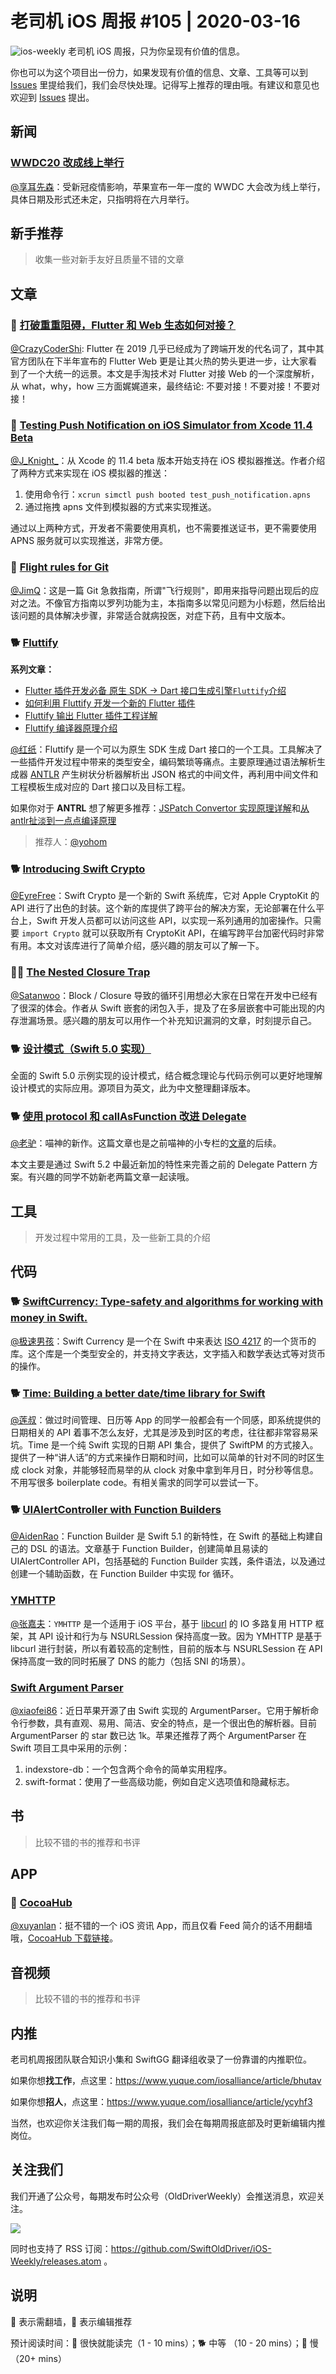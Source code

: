 # 老司机 iOS 周报 #105 | 2020-03-16

![ios-weekly](https://github.com/SwiftOldDriver/iOS-Weekly/blob/master/assets/ios-weekly.png?raw=true)
老司机 iOS 周报，只为你呈现有价值的信息。

你也可以为这个项目出一份力，如果发现有价值的信息、文章、工具等可以到 [Issues](https://github.com/SwiftOldDriver/iOS-Weekly/issues) 里提给我们，我们会尽快处理。记得写上推荐的理由哦。有建议和意见也欢迎到 [Issues](https://github.com/SwiftOldDriver/iOS-Weekly/issues) 提出。

## 新闻

### [WWDC20  改成线上举行](https://developer.apple.com/wwdc20/)

[@享耳先森](https://github.com/iblacksun)：受新冠疫情影响，苹果宣布一年一度的  WWDC 大会改为线上举行，具体日期及形式还未定，只指明将在六月举行。

## 新手推荐

> 收集一些对新手友好且质量不错的文章

## 文章

### 🌟 [打破重重阻碍，Flutter 和 Web 生态如何对接？](https://mp.weixin.qq.com/s/eL02zPLFbTOXm1vS6UEA4g)

[@CrazyCoderShi](https://github.com/CrazyCoderShi): Flutter 在 2019 几乎已经成为了跨端开发的代名词了，其中其官方团队在下半年宣布的 Flutter Web 更是让其火热的势头更进一步，让大家看到了一个大统一的远景。本文是手淘技术对 Flutter 对接 Web 的一个深度解析，从 what，why，how 三方面娓娓道来，最终结论: 不要对接！不要对接！不要对接！


### 🐎 [Testing Push Notification on iOS Simulator from Xcode 11.4 Beta](https://medium.com/flawless-app-stories/testing-push-notification-on-ios-simulator-from-xcode-11-4-beta-2fdd91d67bff)

[@J_Knight_](https://weibo.com/1929625262/profile?rightmod=1&wvr=6&mod=personinfo&is_all=1)：从 Xcode 的 11.4 beta 版本开始支持在 iOS 模拟器推送。作者介绍了两种方式来实现在 iOS 模拟器的推送：
1. 使用命令行：``xcrun simctl push booted test_push_notification.apns``
2. 通过拖拽 apns 文件到模拟器的方式来实现推送。

通过以上两种方式，开发者不需要使用真机，也不需要推送证书，更不需要使用 APNS 服务就可以实现推送，非常方便。

### 🐎 [Flight rules for Git](https://github.com/k88hudson/git-flight-rules/blob/master/README_zh-CN.md)

[@JimQ](https://github.com/waz0820)：这是一篇 Git 急救指南，所谓"飞行规则"，即用来指导问题出现后的应对之法。不像官方指南以罗列功能为主，本指南多以常见问题为小标题，然后给出该问题的具体解决步骤，非常适合就病投医，对症下药，且有中文版本。

### 🐕 [Fluttify](https://fluttify.com/#/)
**系列文章：**
- [Flutter 插件开发必备 原生 SDK -> Dart 接口生成引擎`Fluttify`介绍](https://juejin.im/post/5dc65fa2f265da4d23759cec)
- [如何利用 Fluttify 开发一个新的 Flutter 插件](https://juejin.im/post/5e06faa651882512416a7630)
- [Fluttify 输出 Flutter 插件工程详解](https://juejin.im/post/5e19306c6fb9a02ff67d3780)
- [Fluttify 编译器原理介绍](https://juejin.im/post/5e67321751882549717d8de7#heading-1)

[@红纸](https://github.com/nianran)：Fluttify 是一个可以为原生 SDK 生成 Dart 接口的一个工具。工具解决了一些插件开发过程中带来的类型安全，编码繁琐等痛点。主要原理通过语法解析生成器 [ANTLR](https://www.antlr.org/) 产生树状分析器解析出 JSON 格式的中间文件，再利用中间文件和工程模板生成对应的 Dart 接口以及目标工程。

如果你对于 **ANTRL** 想了解更多推荐：[JSPatch Convertor 实现原理详解](http://blog.cnbang.net/tech/2915/)和[从antlr扯淡到一点点编译原理](https://awhisper.github.io/2016/11/18/%E4%BB%8Eantlr%E5%88%B0%E8%AF%AD%E6%B3%95%E8%A7%A3%E6%9E%90/)
> 推荐人：[@yohom](https://github.com/yohom)

### 🐕 [Introducing Swift Crypto](https://swift.org/blog/crypto/)

[@EyreFree](https://github.com/EyreFree)：Swift Crypto 是一个新的 Swift 系统库，它对 Apple CryptoKit 的 API 进行了出色的封装。这个新的库提供了跨平台的解决方案，无论部署在什么平台上，Swift 开发人员都可以访问这些 API，以实现一系列通用的加密操作。只需要 `import Crypto` 就可以获取所有 CryptoKit API，在编写跨平台加密代码时非常有用。本文对该库进行了简单介绍，感兴趣的朋友可以了解一下。


### 🚧🐎 [The Nested Closure Trap](https://medium.com/flawless-app-stories/the-nested-closure-trap-356a0145b6d)

[@Satanwoo](https://github.com/SatanWoo)：Block / Closure 导致的循环引用想必大家在日常在开发中已经有了很深的体会。作者从 Swift 嵌套的闭包入手，提及了在多层嵌套中可能出现的内存泄漏场景。感兴趣的朋友可以用作一个补充知识漏洞的文章，时刻提示自己。

### 🐕 [设计模式（Swift 5.0 实现）](https://github.com/Binlogo/Design-Patterns-In-Swift-CN)

全面的 Swift 5.0 示例实现的设计模式，结合概念理论与代码示例可以更好地理解设计模式的实际应用。源项目为英文，此为中文整理翻译版本。

### 🐕 [使用 protocol 和 callAsFunction 改进 Delegate](https://onevcat.com/2020/03/improve-delegate/)

[@老驴](https://www.weibo.com/6090610445)：喵神的新作。这篇文章也是之前喵神的小专栏的[文章](https://xiaozhuanlan.com/topic/6104325798)的后续。

本文主要是通过 Swift 5.2 中最近新加的特性来完善之前的 Delegate Pattern 方案。有兴趣的同学不妨新老两篇文章一起读哦。

## 工具

> 开发过程中常用的工具，及一些新工具的介绍

## 代码

### 🐕 [SwiftCurrency: Type-safety and algorithms for working with money in Swift.](https://github.com/peek-travel/swift-currency)

[@极速男孩](https://github.com/ztlyyznf001)：Swift Currency 是一个在 Swift 中来表达 [ISO 4217](https://en.wikipedia.org/wiki/ISO_4217) 的一个货币的库。这个库是一个类型安全的，并支持文字表达，文字插入和数学表达式等对货币的操作。


### 🐕 [Time: Building a better date/time library for Swift](https://github.com/davedelong/time)

[@莲叔](http://aaaron7.github.io/)：做过时间管理、日历等 App 的同学一般都会有一个同感，即系统提供的日期相关的 API 着事不怎么友好，尤其是涉及到时区的考虑，往往都非常容易采坑。Time 是一个纯 Swift 实现的日期 API 集合，提供了 SwiftPM 的方式接入。提供了一种“讲人话”的方式来操作日期和时间，比如可以简单的针对不同的时区生成 clock 对象，并能够轻而易举的从 clock 对象中拿到年月日，时分秒等信息。不用写很多 boilerplate code。有相关需求的同学可以尝试一下。

### 🐕 [UIAlertController with Function Builders](https://felginep.github.io/2020-03-10/uialertcontroller-function-builders)
[@AidenRao](https://weibo.com/AidenRao)：Function Builder 是 Swift 5.1 的新特性，在 Swift 的基础上构建自己的 DSL 的语法。文章基于 Function Builder，创建简单且易读的 UIAlertController API，包括基础的 Function Builder 实践，条件语法，以及通过创建一个辅助函数，在 Function Builder 中实现 for 循环。

### [YMHTTP](https://github.com/zymxxxs/YMHTTP)
[@张嘉夫](https://github.com/josephchang10)：`YMHTTP` 是一个适用于 iOS 平台，基于 [libcurl](https://curl.haxx.se/) 的 IO 多路复用 HTTP 框架，其 API 设计和行为与 NSURLSession 保持高度一致。因为 YMHTTP 是基于 libcurl 进行封装，所以有着较高的定制性，目前的版本与 NSURLSession 在 API 保持高度一致的同时拓展了 DNS 的能力（包括 SNI 的场景）。

### [Swift Argument Parser](https://github.com/apple/swift-argument-parser)
[@xiaofei86](https://weibo.com/xuyafei86)：近日苹果开源了由 Swift 实现的 ArgumentParser。它用于解析命令行参数，具有直观、易用、简洁、安全的特点，是一个很出色的解析器。目前 ArgumentParser 的 star 数已达 1k。苹果还推荐了两个 ArgumentParser 在 Swift 项目工具中采用的示例：
1. indexstore-db：一个包含两个命令的简单实用程序。
2. swift-format：使用了一些高级功能，例如自定义选项值和隐藏标志。

## 书
> 比较不错的书的推荐和书评

## APP

### 🐎 [CocoaHub](https://cocoahub.app/?utm_campaign=iOS%2BDev%2BWeekly&utm_medium=email&utm_source=iOS%2BDev%2BWeekly%2BIssue%2B445)

[@xuyanlan](https://www.xuyanlan.com)：挺不错的一个 iOS 资讯 App，而且仅看 Feed 简介的话不用翻墙哦，[CocoaHub 下载链接](https://apps.apple.com/app/id1467755462)。


## 音视频

> 比较不错的书的推荐和书评

## 内推

老司机周报团队联合知识小集和 SwiftGG 翻译组收录了一份靠谱的内推职位。

如果你想**找工作**，点这里：https://www.yuque.com/iosalliance/article/bhutav

如果你想**招人**，点这里：https://www.yuque.com/iosalliance/article/ycyhf3

当然，也欢迎你关注我们每一期的周报，我们会在每期周报底部及时更新编辑内推岗位。

## 关注我们

我们开通了公众号，每期发布时公众号（OldDriverWeekly）会推送消息，欢迎关注。

![](https://github.com/SwiftOldDriver/iOS-Weekly/blob/master/assets/qrcode_for_wechat.jpg?raw=true)

同时也支持了 RSS 订阅：https://github.com/SwiftOldDriver/iOS-Weekly/releases.atom 。

## 说明

🚧 表示需翻墙，🌟 表示编辑推荐

预计阅读时间：🐎 很快就能读完（1 - 10 mins）；🐕 中等 （10 - 20 mins）；🐢 慢（20+ mins）
